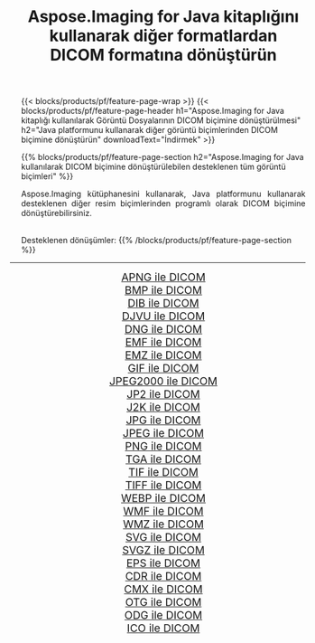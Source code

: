 ﻿---
title: Aspose.Imaging for Java kitaplığını kullanarak diğer formatlardan DICOM formatına dönüştürün 
weight: 3920
url: /tr/java/conversion/to/dicom/ 
lang: tr
langdirlevel: 2
locales: zh-hans,ja,it,ru,de,es,fr,nl,id,lt,pl,pt,vi,tr,ko,zh-hant,ar,hi,th,sv,cs,uk,he
description: Aspose.Imaging'i kullanarak Java kullanan diğer biçimlerden DICOM biçimine dönüştürebilirsiniz
---

{{< blocks/products/pf/feature-page-wrap >}}
{{< blocks/products/pf/feature-page-header h1="Aspose.Imaging for Java kitaplığı kullanılarak Görüntü Dosyalarının DICOM biçimine dönüştürülmesi" h2="Java platformunu kullanarak diğer görüntü biçimlerinden DICOM biçimine dönüştürün" downloadText="İndirmek" >}}


{{% blocks/products/pf/feature-page-section  h2="Aspose.Imaging for Java kullanılarak DICOM biçimine dönüştürülebilen desteklenen tüm görüntü biçimleri" %}}
<p align=justify>Aspose.Imaging kütüphanesini kullanarak, Java platformunu kullanarak desteklenen diğer resim biçimlerinden programlı olarak DICOM biçimine dönüştürebilirsiniz.</p>
<br/>
Desteklenen dönüşümler:
{{% /blocks/products/pf/feature-page-section %}}
<div class="container-fluid productfamilypage bg-gray">
    <div class="convertypes bg-gray agp-content section">
        <div class="container">
		<hr style="margin-left:-20px;"/>
		<div class="row other-converters" style="gap: 10px;font-size: 19px;text-align:center;">
		    <div class='col-md-2 other-converter remove-lp remove-rp'><a href="/imaging/tr/java/conversion/apng-to-dicom/" style="padding:15px;">APNG ile DICOM</a></div>
<div class='col-md-2 other-converter remove-lp remove-rp'><a href="/imaging/tr/java/conversion/bmp-to-dicom/" style="padding:15px;">BMP ile DICOM</a></div>
<div class='col-md-2 other-converter remove-lp remove-rp'><a href="/imaging/tr/java/conversion/dib-to-dicom/" style="padding:15px;">DIB ile DICOM</a></div>
<div class='col-md-2 other-converter remove-lp remove-rp'><a href="/imaging/tr/java/conversion/djvu-to-dicom/" style="padding:15px;">DJVU ile DICOM</a></div>
<div class='col-md-2 other-converter remove-lp remove-rp'><a href="/imaging/tr/java/conversion/dng-to-dicom/" style="padding:15px;">DNG ile DICOM</a></div>
<div class='col-md-2 other-converter remove-lp remove-rp'><a href="/imaging/tr/java/conversion/emf-to-dicom/" style="padding:15px;">EMF ile DICOM</a></div>
<div class='col-md-2 other-converter remove-lp remove-rp'><a href="/imaging/tr/java/conversion/emz-to-dicom/" style="padding:15px;">EMZ ile DICOM</a></div>
<div class='col-md-2 other-converter remove-lp remove-rp'><a href="/imaging/tr/java/conversion/gif-to-dicom/" style="padding:15px;">GIF ile DICOM</a></div>
<div class='col-md-2 other-converter remove-lp remove-rp'><a href="/imaging/tr/java/conversion/jpeg2000-to-dicom/" style="padding:15px;">JPEG2000 ile DICOM</a></div>
<div class='col-md-2 other-converter remove-lp remove-rp'><a href="/imaging/tr/java/conversion/jp2-to-dicom/" style="padding:15px;">JP2 ile DICOM</a></div>
<div class='col-md-2 other-converter remove-lp remove-rp'><a href="/imaging/tr/java/conversion/j2k-to-dicom/" style="padding:15px;">J2K ile DICOM</a></div>
<div class='col-md-2 other-converter remove-lp remove-rp'><a href="/imaging/tr/java/conversion/jpg-to-dicom/" style="padding:15px;">JPG ile DICOM</a></div>
<div class='col-md-2 other-converter remove-lp remove-rp'><a href="/imaging/tr/java/conversion/jpeg-to-dicom/" style="padding:15px;">JPEG ile DICOM</a></div>
<div class='col-md-2 other-converter remove-lp remove-rp'><a href="/imaging/tr/java/conversion/png-to-dicom/" style="padding:15px;">PNG ile DICOM</a></div>
<div class='col-md-2 other-converter remove-lp remove-rp'><a href="/imaging/tr/java/conversion/tga-to-dicom/" style="padding:15px;">TGA ile DICOM</a></div>
<div class='col-md-2 other-converter remove-lp remove-rp'><a href="/imaging/tr/java/conversion/tif-to-dicom/" style="padding:15px;">TIF ile DICOM</a></div>
<div class='col-md-2 other-converter remove-lp remove-rp'><a href="/imaging/tr/java/conversion/tiff-to-dicom/" style="padding:15px;">TIFF ile DICOM</a></div>
<div class='col-md-2 other-converter remove-lp remove-rp'><a href="/imaging/tr/java/conversion/webp-to-dicom/" style="padding:15px;">WEBP ile DICOM</a></div>
<div class='col-md-2 other-converter remove-lp remove-rp'><a href="/imaging/tr/java/conversion/wmf-to-dicom/" style="padding:15px;">WMF ile DICOM</a></div>
<div class='col-md-2 other-converter remove-lp remove-rp'><a href="/imaging/tr/java/conversion/wmz-to-dicom/" style="padding:15px;">WMZ ile DICOM</a></div>
<div class='col-md-2 other-converter remove-lp remove-rp'><a href="/imaging/tr/java/conversion/svg-to-dicom/" style="padding:15px;">SVG ile DICOM</a></div>
<div class='col-md-2 other-converter remove-lp remove-rp'><a href="/imaging/tr/java/conversion/svgz-to-dicom/" style="padding:15px;">SVGZ ile DICOM</a></div>
<div class='col-md-2 other-converter remove-lp remove-rp'><a href="/imaging/tr/java/conversion/eps-to-dicom/" style="padding:15px;">EPS ile DICOM</a></div>
<div class='col-md-2 other-converter remove-lp remove-rp'><a href="/imaging/tr/java/conversion/cdr-to-dicom/" style="padding:15px;">CDR ile DICOM</a></div>
<div class='col-md-2 other-converter remove-lp remove-rp'><a href="/imaging/tr/java/conversion/cmx-to-dicom/" style="padding:15px;">CMX ile DICOM</a></div>
<div class='col-md-2 other-converter remove-lp remove-rp'><a href="/imaging/tr/java/conversion/otg-to-dicom/" style="padding:15px;">OTG ile DICOM</a></div>
<div class='col-md-2 other-converter remove-lp remove-rp'><a href="/imaging/tr/java/conversion/odg-to-dicom/" style="padding:15px;">ODG ile DICOM</a></div>
<div class='col-md-2 other-converter remove-lp remove-rp'><a href="/imaging/tr/java/conversion/ico-to-dicom/" style="padding:15px;">ICO ile DICOM</a></div>
                </div>
        </div>
    </div>
</div>
<br/>

